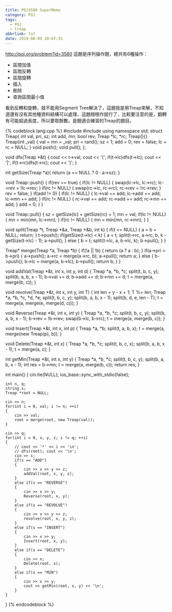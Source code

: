 ```yaml
---
title: POJ3580 SuperMemo
category: POJ
tags:
  - POJ
  - treap
abbrlink: fa7
date: 2019-08-09 20:07:35
---
```

http://poj.org/problem?id=3580
這題是序列操作題，總共有6種操作：
* 區間加值
* 區間反轉
* 區間旋轉
* 插入
* 刪除
* 查詢區間最小值

看到反轉和旋轉，就不能用Segment Tree解決了，這題我是用Treap來解，不知道還有沒有其他種資料結構可以處理，這題穩穩作就行了，比較要注意的是，翻轉有可能超過長度，所以要取餘數。是題適合練習的Treap的題目。

{% codeblock lang:cpp %}
#include <iostream>
#include <cstdlib>
using namespace std;
struct Treap{
    int val, pri, sz;
    int add, mn;
    bool rev;
    Treap *lc, *rc;
    Treap(){}
    Treap(int _val)
    {
        val = mn = _val;
        pri = rand();
        sz = 1;
        add = 0;
        rev = false;
        lc = rc = NULL;
    }
    void push();
    void pull();
};

void dfs(Treap *&t)
{
    cout << t->val;
    cout << '(';
    if(t->lc)dfs(t->lc);
    cout << '|';
    if(t->rc)dfs(t->rc);
    cout << ')';
}

int getSize(Treap *a){
    return (a == NULL ? 0 : a->sz);
}

void Treap::push()
{
    if(rev == true)
    {
        if(lc != NULL)
        {
            swap(lc->lc, lc->rc);
            lc->rev = !lc->rev;
        }
        if(rc != NULL)
        {
            swap(rc->lc, rc->rc);
            rc->rev = !rc->rev;
        }
        rev = false;
    }
    if(add != 0)
    {
        if(lc != NULL)
        {
            lc->val += add;
            lc->add += add;
            lc->mn += add;
        }
        if(rc != NULL)
        {
            rc->val += add;
            rc->add += add;
            rc->mn += add;
        }
        add = 0;
    }
}

void Treap::pull()
{
    sz = getSize(lc) + getSize(rc) + 1;
    mn = val;
    if(lc != NULL)
    {
        mn = min(mn, lc->mn);
    }
    if(rc != NULL)
    {
        mn = min(mn, rc->mn);
    }
}

void split(Treap *t, Treap *&a, Treap *&b, int k)
{
    if(t == NULL)
    {
        a = b = NULL;
        return;
    }
    t->push();
    if(getSize(t->lc) < k)
    {
        a = t;
        split(t->rc, a->rc, b, k - getSize(t->lc) - 1);
        a->pull();
    }
    else
    {
        b = t;
        split(t->lc, a, b->lc, k);
        b->pull();
    }
}

Treap* merge(Treap *a, Treap *b)
{
    if(!a || !b)
    {
        return (a ? a : b);
    }
    if(a->pri > b->pri)
    {
        a->push();
        a->rc = merge(a->rc, b);
        a->pull();
        return a;
    }
    else
    {
        b->push();
        b->lc = merge(a, b->lc);
        b->pull();
        return b;
    }
}

void addVal(Treap *&t, int x, int y, int d)
{
    Treap *a, *b, *c;
    split(t, b, c, y);
    split(b, a, b, x - 1);
    b->val += d;
    b->add += d;
    b->mn += d;
    t = merge(a, merge(b, c));
}

void revolve(Treap *&t, int x, int y, int T)
{
    int len = y - x + 1;
    T %= len;
    Treap *a, *b, *c, *d, *e;
    split(t, b, c, y);
    split(b, a, b, x - 1);
    split(b, d, e, len - T);
    t = merge(a, merge(e, merge(d, c)));
}

void Reverse(Treap *&t, int x, int y)
{
    Treap *a, *b, *c;
    split(t, b, c, y);
    split(b, a, b, x - 1);
    b->rev = !b->rev;
    swap(b->lc, b->rc);
    t = merge(a, merge(b, c));
}

void Insert(Treap *&t, int x, int p)
{
    Treap *a, *b;
    split(t, a, b, x);
    t = merge(a, merge(new Treap(p), b));
}

void Delete(Treap *&t, int x)
{
    Treap *a, *b, *c;
    split(t, b, c, x);
    split(b, a, b, x - 1);
    t = merge(a, c);
}

int getMin(Treap *&t, int x, int y)
{
    Treap *a, *b, *c;
    split(t, b, c, y);
    split(b, a, b, x - 1); 
    int res = b->mn;
    t = merge(a, merge(b, c));
    return res;
}

int main()
{
    cin.tie(NULL); ios_base::sync_with_stdio(false);

    int n, q;
    string s;
    Treap *root = NULL;

    cin >> n;
    for(int i = 0, val; i != n; ++i)
    {
        cin >> val;
        root = merge(root, new Treap(val));
    }

    cin >> q;
    for(int i = 0, x, y, z; i != q; ++i)
    {
        // cout << '*' << i << '\n';
        // dfs(root); cout << '\n';
        cin >> s;
        if(s == "ADD")
        {
            cin >> x >> y >> z;
            addVal(root, x, y, z);
        }
        else if(s == "REVERSE")
        {
            cin >> x >> y;
            Reverse(root, x, y);
        }
        else if(s == "REVOLVE")
        {
            cin >> x >> y >> z;
            revolve(root, x, y, z);
        }
        else if(s == "INSERT")
        {
            cin >> x >> y;
            Insert(root, x, y);
        }
        else if(s == "DELETE")
        {
            cin >> x;
            Delete(root, x);
        }
        else if(s == "MIN")
        {
            cin >> x >> y;
            cout << getMin(root, x, y) << '\n';
        }
    }
}
{% endcodeblock %}